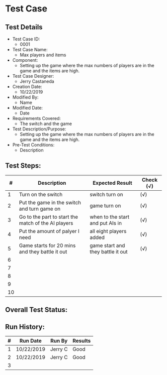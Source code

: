 
# Test Case 

## Test Details

* Test Case ID:
  * 0001
* Test Case Name:
  * Max players and items
* Component: 
  * Setting up the game where the max numbers of players are in the game and the items are high.
* Test Case Designer:
  * Jerry Castaneda
* Creation Date:
  * 10/22/2019
* Modified By:
  * Name
* Modified Date:
  * Date
* Requirements Covered:
  * The switch and the game
* Test Description/Purpose:
  * Setting up the game where the max numbers of players are in the game and the items are high.
* Pre-Test Conditions:
  * Description
## Test Steps: 
| # | Description | Expected Result | Check (√) |
| --- | --- | --- | --- |
| 1 | Turn on the switch| switch turn on|(√) |			
| 2 | Put the game in the switch and turn game on| game turn on| (√)|			
| 3 | Go to the part to start the match of the AI players| when to the start and put AIs in| (√)|			
| 4 | Put the amount of palyer I need| all eight players added| (√)|			
| 5 | Game starts for 20 mins and they battle it out| game start and they battle it out | (√)|			
| 6 | | | |			
| 7 | | | |			
| 8 | | | |			
| 9 | | | |			
| 10 | | | |			

## Overall Test Status:



## Run History:
| # |	Run Date |	Run By |	Results |
| --- | --- | --- | --- |
| 1 |10/22/2019 |Jerry C | Good|			
| 2 |10/22/2019 |Jerry C | Good|			
| 3 | | | |			
